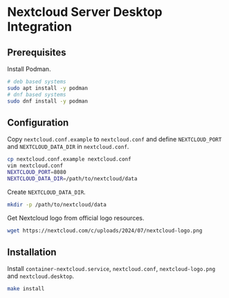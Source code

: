 # Nextcloud Server Desktop Integration

## Prerequisites

Install Podman.

```bash
# deb based systems
sudo apt install -y podman
# dnf based systems
sudo dnf install -y podman
```

## Configuration

Copy `nextcloud.conf.example` to `nextcloud.conf` and define `NEXTCLOUD_PORT` and `NEXTCLOUD_DATA_DIR` in `nextcloud.conf`.

```bash
cp nextcloud.conf.example nextcloud.conf
vim nextcloud.conf
NEXTCLOUD_PORT=8080
NEXTCLOUD_DATA_DIR=/path/to/nextcloud/data
```

Create `NEXTCLOUD_DATA_DIR`.

```bash
mkdir -p /path/to/nextcloud/data
```

Get Nextcloud logo from official logo resources.

```bash
wget https://nextcloud.com/c/uploads/2024/07/nextcloud-logo.png
```

## Installation

Install `container-nextcloud.service`, `nextcloud.conf`, `nextcloud-logo.png` and `nextcloud.desktop`.

```bash
make install
```
